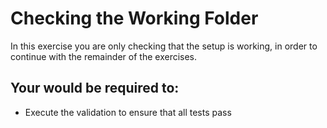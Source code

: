 # Checking the Working Folder

In this exercise you are only checking that the setup is working, in order to continue with the remainder of the exercises.

## Your would be required to:
* Execute the validation to ensure that all tests pass

